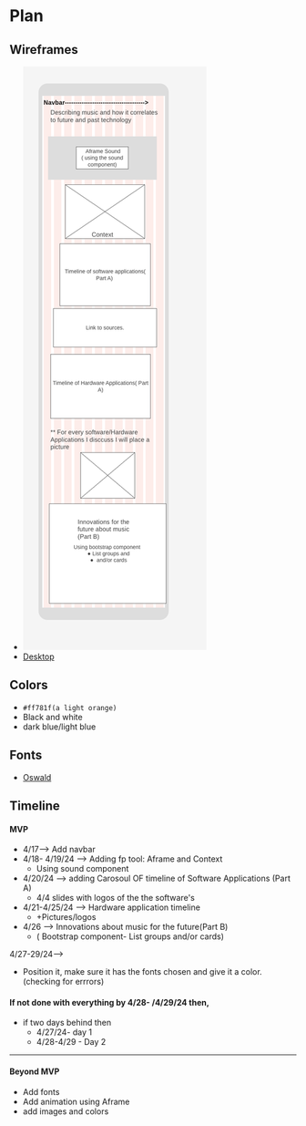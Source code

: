 # Plan

## Wireframes
* ![Mobile](Mobilefirst.png)
* [Desktop](https://wireframe.cc/nRjmyh)

## Colors
* `#ff781f(a light orange)`
* Black and white
* dark blue/light blue

## Fonts
* [Oswald](https://fonts.google.com/specimen/Oswald)

## Timeline

#### MVP

* 4/17--> Add navbar
* 4/18- 4/19/24 -->  Adding fp tool: Aframe and  Context
    * Using sound component
* 4/20/24 --> adding  Carosoul OF timeline of Software Applications (Part A)
    * 4/4 slides with logos of the the software's
* 4/21-4/25/24 --> Hardware application timeline
    * +Pictures/logos
* 4/26 -->  Innovations about music for the future(Part B)
    * ( Bootstrap component- List groups and/or cards)

4/27-29/24-->
* Position it, make sure it has the fonts chosen and give it a color. (checking for errrors)
#### If not done with everything by 4/28- /4/29/24 then,
* if two  days behind then
    * 4/27/24-  day 1
    * 4/28-4/29 - Day 2


---

#### Beyond MVP

*  Add fonts
* Add animation using Aframe
* add images and colors 
